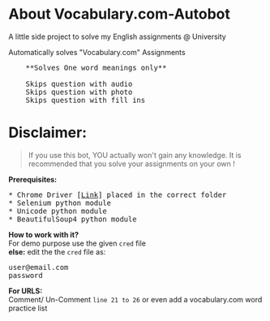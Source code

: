 # About Vocabulary.com-Autobot
A little side project to solve my English assignments @ University

Automatically solves "Vocabulary.com" Assignments
	

<pre>
	**Solves One word meanings only**
	
	Skips question with audio
	Skips question with photo
	Skips question with fill_ins
</pre>


# Disclaimer:
> If you use this bot, YOU actually won't gain any knowledge. It is recommended that you solve your assignments on your own !

<b>Prerequisites:</b>
<pre>
* Chrome Driver [<a href="https://sites.google.com/a/chromium.org/chromedriver/">Link</a>] placed in the correct folder
* Selenium python module
* Unicode python module
* BeautifulSoup4 python module
</pre>

<b>How to work with it?</b><br>
For demo purpose use the given <code>cred</code> file<br>
<b>else:</b>
edit the the <code>cred</code> file as:
<pre>
user@email.com
password
</pre>

<b>For URLS:</b><br>
Comment/ Un-Comment <code>line 21 to 26</code> or even add a vocabulary.com word practice list
